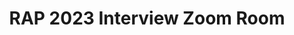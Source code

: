 ---
title: RAP 2023 Interview Zoom Room
redirect_to: https://ateneo-edu.zoom.us/j/85732018376?pwd=eUHMoaarQpY65bkiPCiibk3RUIwHkI.1 

redirect_from: 
  - /RAPInterviewRooms
  - /rapinterviewrooms
---